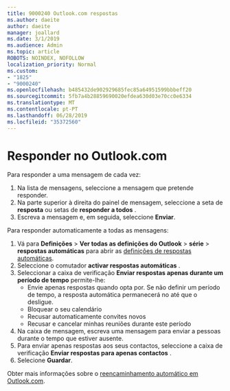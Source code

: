 ```yaml
---
title: 9000240 Outlook.com respostas
ms.author: daeite
author: daeite
manager: joallard
ms.date: 3/1/2019
ms.audience: Admin
ms.topic: article
ROBOTS: NOINDEX, NOFOLLOW
localization_priority: Normal
ms.custom:
- "1825"
- "9000240"
ms.openlocfilehash: b485432de902929685fec85a64951599bbbeff20
ms.sourcegitcommit: 5fb7a4b28859690020efdea630d03e70cc0e6334
ms.translationtype: MT
ms.contentlocale: pt-PT
ms.lasthandoff: 06/28/2019
ms.locfileid: "35372560"
---
```

# <a name="replying-in-outlookcom"></a>Responder no Outlook.com

Para responder a uma mensagem de cada vez:

1. Na lista de mensagens, seleccione a mensagem que pretende responder.
2. Na parte superior à direita do painel de mensagem, seleccione a seta de **resposta** ou setas de **responder a todos** .
3. Escreva a mensagem e, em seguida, seleccione **Enviar**.

Para responder automaticamente a todas as mensagens:

1. Vá para **Definições** > **Ver todas as definições do Outlook** > **série** > **respostas automáticas** para abrir as [definições de respostas automáticas](https://outlook.live.com/mail/options/mail/automaticReplies).
2. Seleccione o comutador **activar respostas automáticas** .
3. Seleccionar a caixa de verificação **Enviar respostas apenas durante um período de tempo** permite-lhe:
    - Envie apenas respostas quando opta por. Se não definir um período de tempo, a resposta automática permanecerá no até que o desligue.
    - Bloquear o seu calendário
    - Recusar automaticamente convites novos
    - Recusar e cancelar minhas reuniões durante este período
4. Na caixa de mensagem, escreva uma mensagem para enviar a pessoas durante o tempo que estiver ausente.
5. Para enviar apenas respostas aos seus contactos, seleccione a caixa de verificação **Enviar respostas para apenas contactos** .
6. Selecione **Guardar**.

Obter mais informações sobre o [reencaminhamento automático em Outlook.com](https://support.office.com/article/14614626-9855-48dc-a986-dec81d07b1a0).